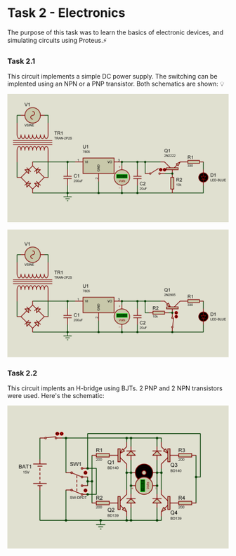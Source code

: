 # Task 2 - Electronics
The purpose of this task was to learn the basics of electronic devices, and simulating circuits using Proteus.⚡

### Task 2.1 

This circuit implements a simple DC power supply. The switching can be implented using an NPN or a PNP transistor. Both schematics are shown: 💡

![alt text](<2.1 npn.png>)

![alt text](<2.1 pnp.png>)

### Task 2.2

This circuit implents an H-bridge using BJTs. 2 PNP and 2 NPN transistors were used. Here's the schematic:

![alt text](<2.2.png>)
